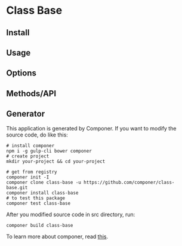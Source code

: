 # Class Base


## Install

## Usage

## Options

## Methods/API

## Generator

This application is generated by Componer.
If you want to modify the source code, do like this:

```
# install componer
npm i -g gulp-cli bower componer
# create project
mkdir your-project && cd your-project

# get from registry
componer init -I
componer clone class-base -u https://github.com/componer/class-base.git
componer install class-base
# to test this package
componer test class-base
```

After you modified source code in src directory, run:

```
componer build class-base
```

To learn more about componer, read [this](https://github.com/tangshuang/componer).
